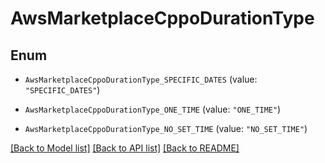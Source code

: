 # AwsMarketplaceCppoDurationType

## Enum


* `AwsMarketplaceCppoDurationType_SPECIFIC_DATES` (value: `"SPECIFIC_DATES"`)

* `AwsMarketplaceCppoDurationType_ONE_TIME` (value: `"ONE_TIME"`)

* `AwsMarketplaceCppoDurationType_NO_SET_TIME` (value: `"NO_SET_TIME"`)


[[Back to Model list]](../README.md#documentation-for-models) [[Back to API list]](../README.md#documentation-for-api-endpoints) [[Back to README]](../README.md)


